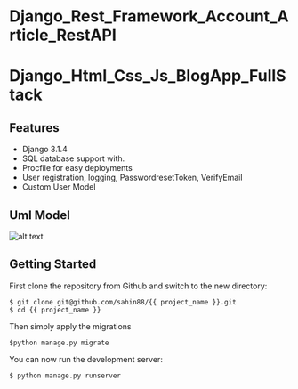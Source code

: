 # Django_Rest_Framework_Account_Article_RestAPI
# Django_Html_Css_Js_BlogApp_FullStack

## Features
  -  Django 3.1.4
  -  SQL database support with.
  -  Procfile for easy deployments
  -  User registration, logging, PasswordresetToken, VerifyEmail
  -  Custom User Model

## Uml Model
![alt text](https://github.com/sahin88/Django_Rest_Framework_Account_Article_RestAPI/blob/main/MyProject/polls_models.png)


## Getting Started
First clone the repository from Github and switch to the new directory:
```
$ git clone git@github.com/sahin88/{{ project_name }}.git
$ cd {{ project_name }}
```


Then simply apply the migrations
```
$python manage.py migrate

```

You can now run the development server:
```
$ python manage.py runserver





